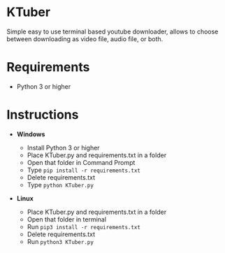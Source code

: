 # KTuber
Simple easy to use terminal based youtube downloader, allows to choose between downloading as video file, audio file, or both.

# Requirements
- Python 3 or higher

# Instructions
- **Windows**
    - Install Python 3 or higher
    - Place KTuber.py and requirements.txt in a folder
    - Open that folder in Command Prompt
    - Type `pip install -r requirements.txt`
    - Delete requirements.txt
    - Type `python KTuber.py`

- **Linux**
    - Place KTuber.py and requirements.txt in a folder
    - Open that folder in terminal
    - Run `pip3 install -r requirements.txt`
    - Delete requirements.txt
    - Run `python3 KTuber.py`
